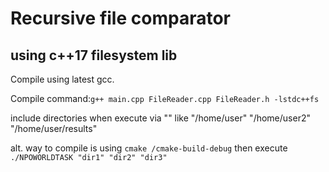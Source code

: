 <h1>Recursive file comparator</h1>
<h2>using c++17 filesystem lib</h2>
<p>Compile using latest gcc.</p>
<p>Compile command:<code>g++ main.cpp FileReader.cpp FileReader.h -lstdc++fs</code><br></p>
<p>include directories when execute via "" like "/home/user" "/home/user2" "/home/user/results"</p>
<p>alt. way to compile is using <code>cmake /cmake-build-debug</code> then execute <code>./NPOWORLDTASK "dir1" "dir2" "dir3"</code></p>
